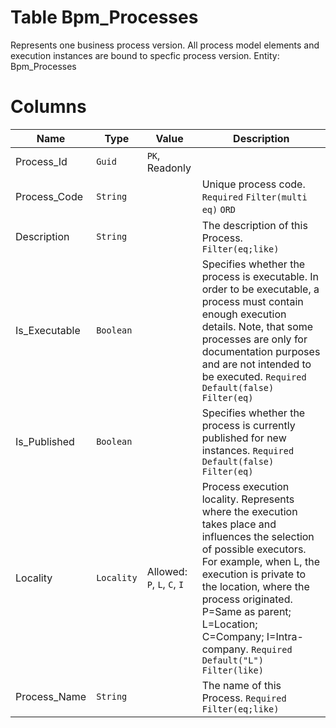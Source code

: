# Table Bpm_Processes

Represents one business process version. All process model elements and execution instances are bound to specfic process version. Entity: Bpm_Processes

# Columns

| Name | Type | Value | Description |
| - | - | - | --- |
|Process_Id|`Guid`|`PK`, Readonly||
|Process_Code|`String`||Unique process code. `Required` `Filter(multi eq)` `ORD` |
|Description|`String`||The description of this Process. `Filter(eq;like)` |
|Is_Executable|`Boolean`||Specifies whether the process is executable. In order to be executable, a process must contain enough execution details. Note, that some processes are only for documentation purposes and are not intended to be executed. `Required` `Default(false)` `Filter(eq)` |
|Is_Published|`Boolean`||Specifies whether the process is currently published for new instances. `Required` `Default(false)` `Filter(eq)` |
|Locality|`Locality`|Allowed: `P`, `L`, `C`, `I`|Process execution locality. Represents where the execution takes place and influences the selection of possible executors. For example, when L, the execution is private to the location, where the process originated. P=Same as parent; L=Location; C=Company; I=Intra-company. `Required` `Default("L")` `Filter(like)` |
|Process_Name|`String`||The name of this Process. `Required` `Filter(eq;like)` |
